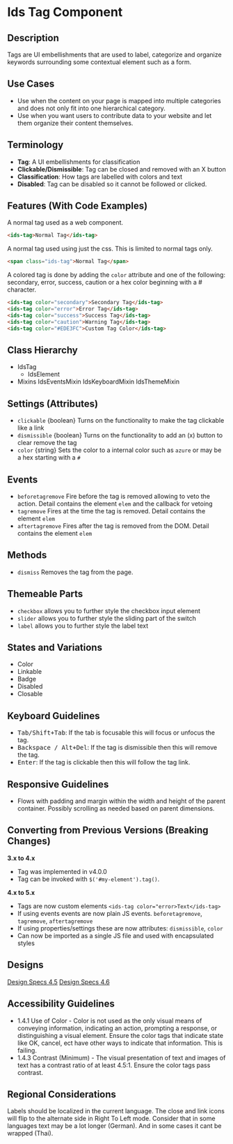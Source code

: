 # Ids Tag Component

## Description

Tags are UI embellishments that are used to label, categorize and organize keywords surrounding
some contextual element such as a form.

## Use Cases

- Use when the content on your page is mapped into multiple categories and does not only fit into one hierarchical category.
- Use when you want users to contribute data to your website and let them organize their content themselves.

## Terminology

- **Tag**: A UI embellishments for classification
- **Clickable/Dismissible**: Tag can be closed and removed with an X button
- **Classification**:  How tags are labelled with colors and text
- **Disabled**: Tag can be disabled so it cannot be followed or clicked.

## Features (With Code Examples)

A normal tag used as a web component.

```html
<ids-tag>Normal Tag</ids-tag>
```

A normal tag used using just the css. This is limited to normal tags only.

```html
<span class="ids-tag">Normal Tag</span>
```

A colored tag is done by adding the `color` attribute and one of the following: secondary, error, success, caution or a hex color beginning with a # character.

```html
<ids-tag color="secondary">Secondary Tag</ids-tag>
<ids-tag color="error">Error Tag</ids-tag>
<ids-tag color="success">Success Tag</ids-tag>
<ids-tag color="caution">Warning Tag</ids-tag>
<ids-tag color="#EDE3FC">Custom Tag Color</ids-tag>
```

## Class Hierarchy

- IdsTag
    - IdsElement
- Mixins
  IdsEventsMixin
  IdsKeyboardMixin
  IdsThemeMixin

## Settings (Attributes)

- `clickable` {boolean} Turns on the functionality to make the tag clickable like a link
- `dismissible` {boolean} Turns on the functionality to add an (x) button to clear remove the tag
- `color` {string} Sets the color to a internal color such as `azure` or may be a hex starting with a `#`

## Events

- `beforetagremove` Fire before the tag is removed allowing to veto the action. Detail contains the element `elem` and the callback for vetoing
- `tagremove` Fires at the time the tag is removed. Detail contains the element `elem`
- `aftertagremove` Fires after the tag is removed from the DOM. Detail contains the element `elem`

## Methods

- `dismiss` Removes the tag from the page.

## Themeable Parts

- `checkbox` allows you to further style the checkbox input element
- `slider` allows you to further style the sliding part of the switch
- `label` allows you to further style the label text

## States and Variations

- Color
- Linkable
- Badge
- Disabled
- Closable

## Keyboard Guidelines

- <kbd>Tab/Shift+Tab</kbd>: If the tab is focusable this will focus or unfocus the tag.
- <kbd>Backspace / Alt+Del</kbd>: If the tag is dismissible then this will remove the tag.
- <kbd>Enter</kbd>: If the tag is clickable then this will follow the tag link.

## Responsive Guidelines

- Flows with padding and margin within the width and height of the parent container. Possibly scrolling as needed based on parent dimensions.

## Converting from Previous Versions (Breaking Changes)

**3.x to 4.x**

- Tag was implemented in v4.0.0
- Tag can be invoked with `$('#my-element').tag()`.

**4.x to 5.x**

- Tags are now custom elements `<ids-tag color="error>Text</ids-tag>`
- If using events events are now plain JS events. `beforetagremove`, `tagremove`, `aftertagremove`
- If using properties/settings these are now attributes: `dismissible`, `color`
- Can now be imported as a single JS file and used with encapsulated styles

## Designs

[Design Specs 4.5](https://www.figma.com/file/yaJ8mJrqRRej8oTsd6iT8P/IDS-(SoHo)-Component-Library-v4.5?node-id=760%3A771)
[Design Specs 4.6](https://www.figma.com/file/ok0LLOT9PP1J0kBkPMaZ5c/IDS_Component_File_v4.6-(Draft))

## Accessibility Guidelines

- 1.4.1 Use of Color - Color is not used as the only visual means of conveying information, indicating an action, prompting a response, or distinguishing a visual element. Ensure the color tags that indicate state like OK, cancel, ect have other ways to indicate that information. This is failing.
- 1.4.3 Contrast (Minimum) - The visual presentation of text and images of text has a contrast ratio of at least 4.5:1.   Ensure the color tags pass contrast.

## Regional Considerations

Labels should be localized in the current language. The close and link icons will flip to the alternate side in Right To Left mode. Consider that in some languages text may be a lot longer (German). And in some cases it cant be wrapped (Thai).
